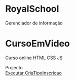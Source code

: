# RoyalSchool
Gerenciador de informação



# CursoEmVideo
Curso online HTML CSS JS

Projecto
<br>
<a href="https://ruipimenta21.github.io/RoyalSchool/RoyalSchool/criaTipoInscricao.html">Executar CriaTipoInscricao</a>
<br>
